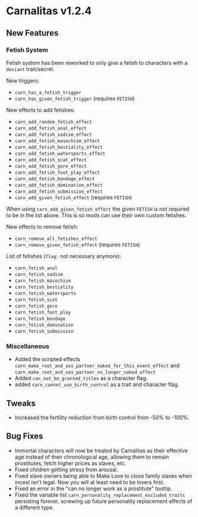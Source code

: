 # Carnalitas v1.2.4

## New Features

### Fetish System
Fetish system has been reworked to only give a fetish to characters with a `deviant` trait/secret.

New triggers:
* `carn_has_a_fetish_trigger`
* `carn_has_given_fetish_trigger` (requires `FETISH`)

New effects to add fetishes:
* `carn_add_random_fetish_effect`
* `carn_add_fetish_anal_effect`
* `carn_add_fetish_sadism_effect`
* `carn_add_fetish_masochism_effect`
* `carn_add_fetish_bestiality_effect`
* `carn_add_fetish_watersports_effect`
* `carn_add_fetish_scat_effect`
* `carn_add_fetish_gore_effect`
* `carn_add_fetish_foot_play_effect`
* `carn_add_fetish_bondage_effect`
* `carn_add_fetish_domination_effect`
* `carn_add_fetish_submission_effect`
* `carn_add_given_fetish_effect` (requires `FETISH`)

When using `carn_add_given_fetish_effect` the given `FETISH` is not required to be in the list above. This is so mods can use their own custom fetishes.

New effects to remove fetish:
* `carn_remove_all_fetishes_effect`
* `carn_remove_given_fetish_effect` (requires `FETISH`)

List of fetishes (`flag:` not necessary anymore):
* `carn_fetish_anal`
* `carn_fetish_sadism`
* `carn_fetish_masochism`
* `carn_fetish_bestiality`
* `carn_fetish_watersports`
* `carn_fetish_scat`
* `carn_fetish_gore`
* `carn_fetish_foot_play`
* `carn_fetish_bondage`
* `carn_fetish_domination`
* `carn_fetish_submission`

### Miscellaneous

* Added the scripted effects `carn_make_root_and_sex_partner_naked_for_this_event_effect` and `carn_make_root_and_sex_partner_no_longer_naked_effect`
* Added `can_not_be_granted_titles` as a character flag.
* added `carn_cannot_use_birth_control` as a trait and character flag.

## Tweaks

* Increased the fertility reduction from birth control from -50% to -100%.

## Bug Fixes

* Immortal characters will now be treated by Carnalitas as their effective age instead of their chronological age, allowing them to remain prostitutes, fetch higher prices as slaves, etc.
* Fixed children getting stress from arousal.
* Fixed slave owners being able to Make Love to close family slaves when incest isn't legal. Now you will at least need to be lovers first.
* Fixed an error in the "can no longer work as a prostitute" tooltip.
* Fixed the variable list `carn_personality_replacement_excluded_traits` persisting forever, screwing up future personality replacement effects of a different type.